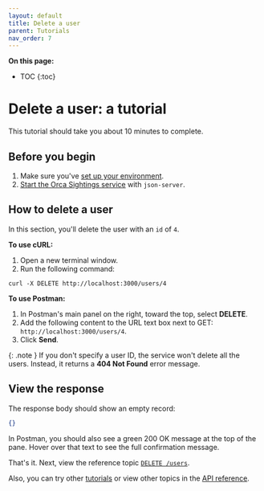 ```yaml
---
layout: default
title: Delete a user
parent: Tutorials
nav_order: 7
---
```


**On this page:**

- TOC
{:toc}

# Delete a user: a tutorial

This tutorial should take you about 10 minutes to complete.

## Before you begin

1. Make sure you've [set up your environment](./set-up-dev-env.md).
2. [Start the Orca Sightings service](./start-service.md) with `json-server`.

## How to delete a user

In this section, you'll delete the user with an `id` of `4`.

**To use cURL:**

1. Open a new terminal window.
2. Run the following command:

```shell
curl -X DELETE http://localhost:3000/users/4
```

**To use Postman:**

1. In Postman's main panel on the right, toward the top, select **DELETE**.
2. Add the following content to the URL text box next to GET: `http://localhost:3000/users/4`.
3. Click **Send**.

{: .note }
If you don't specify a user ID, the service won't delete all the users. Instead, it returns a **404 Not Found** error message.

## View the response

The response body should show an empty record:

```json
{}
```

In Postman, you should also see a green 200 OK message at the top of the pane. Hover over that text to see the full confirmation message.

That's it. Next, view the reference topic [`DELETE /users`](../reference/users/users-delete.md).

Also, you can try other [tutorials](./tutorials.md) or view other topics in the [API reference](../reference/api-reference.md).
